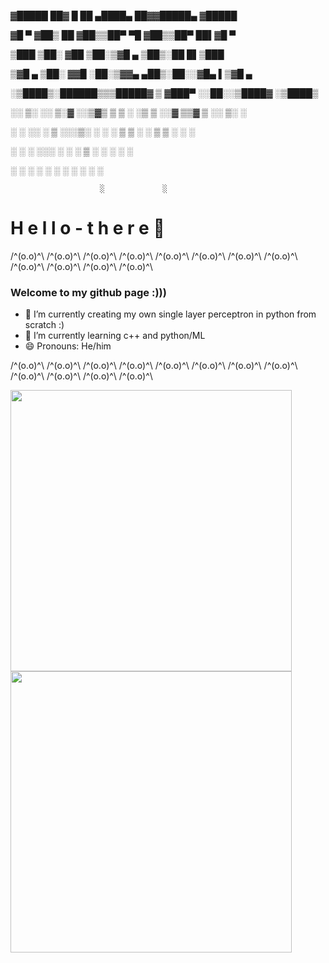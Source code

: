 ▓█████  ██▓     █    ██  ▄████▄   ██▓▓█████▄ ▓█████

▓█   ▀ ▓██▒     ██  ▓██▒▒██▀ ▀█  ▓██▒▒██▀ ██▌▓█   ▀

▒███   ▒██░    ▓██  ▒██░▒▓█    ▄ ▒██▒░██   █▌▒███

▒▓█  ▄ ▒██░    ▓▓█  ░██░▒▓▓▄ ▄██▒░██░░▓█▄   ▌▒▓█  ▄

░▒████▒░██████▒▒▒█████▓ ▒ ▓███▀ ░░██░░▒████▓ ░▒████▒

░░ ▒░ ░░ ▒░▓  ░░▒▓▒ ▒ ▒ ░ ░▒ ▒  ░░▓   ▒▒▓  ▒ ░░ ▒░ ░

 ░ ░  ░░ ░ ▒  ░░░▒░ ░ ░   ░  ▒    ▒ ░ ░ ▒  ▒  ░ ░  ░
 
   ░     ░ ░    ░░░ ░ ░ ░         ▒ ░ ░ ░  ░    ░   
   
   ░  ░    ░  ░   ░     ░ ░       ░     ░       ░  ░
   
                        ░             ░             

# H e l l o   -   t h e r e 👋

/^(o.o)^\ /^(o.o)^\ /^(o.o)^\ /^(o.o)^\ /^(o.o)^\ /^(o.o)^\ /^(o.o)^\ /^(o.o)^\ /^(o.o)^\ /^(o.o)^\ /^(o.o)^\ /^(o.o)^\


### Welcome to my github page :)))

- 🔭 I’m currently creating my own single layer perceptron in python from scratch :)
- 🌱 I’m currently learning c++ and python/ML
- 😄 Pronouns: He/him


/^(o.o)^\ /^(o.o)^\ /^(o.o)^\ /^(o.o)^\ /^(o.o)^\ /^(o.o)^\ /^(o.o)^\ /^(o.o)^\ /^(o.o)^\ /^(o.o)^\ /^(o.o)^\ /^(o.o)^\

<img src="https://github-readme-stats.vercel.app/api?username=Elucide&show_icons=true&theme=gotham&?count_private=true&include_all_commits=true" length="100" width="450"> 
<img src="https://github-readme-stats.vercel.app/api/top-langs/?username=Elucide&layout=compact&theme=gotham" length="100" width="450">



<!--
**Elucide/Elucide** is a ✨ _special_ ✨ repository because its `README.md` (this file) appears on your GitHub profile.

Here are some ideas to get you started:


- 👯 I’m looking to collaborate on ...
- 🤔 I’m looking for help with ...
- 💬 Ask me about ...
- 📫 How to reach me: ...
- 😄 Pronouns: ...
- ⚡ Fun fact: ...
-->
